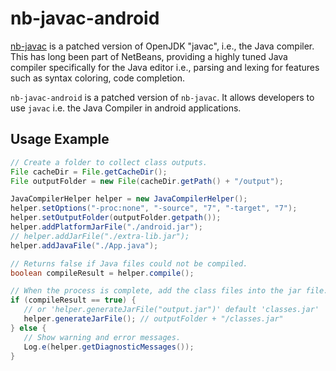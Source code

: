 # nb-javac-android

[nb-javac](https://github.com/oracle/nb-javac) is a patched version of OpenJDK "javac", i.e., the Java compiler. This has long been part of NetBeans, providing a highly tuned Java compiler specifically for the Java editor i.e., parsing and lexing for features such as syntax coloring, code completion.

`nb-javac-android` is a patched version of `nb-javac`. It allows developers to use `javac` i.e. the Java Compiler in android applications.


## Usage Example

```java
// Create a folder to collect class outputs.
File cacheDir = File.getCacheDir();
File outputFolder = new File(cacheDir.getPath() + "/output");

JavaCompilerHelper helper = new JavaCompilerHelper();
helper.setOptions("-proc:none", "-source", "7", "-target", "7");
helper.setOutputFolder(outputFolder.getpath());
helper.addPlatformJarFile("./android.jar");
// helper.addJarFile("./extra-lib.jar");
helper.addJavaFile("./App.java");

// Returns false if Java files could not be compiled.
boolean compileResult = helper.compile();

// When the process is complete, add the class files into the jar file.
if (compileResult == true) {
   // or 'helper.generateJarFile("output.jar")' default 'classes.jar'
   helper.generateJarFile(); // outputFolder + "/classes.jar"
} else {
   // Show warning and error messages.
   Log.e(helper.getDiagnosticMessages());
}
```